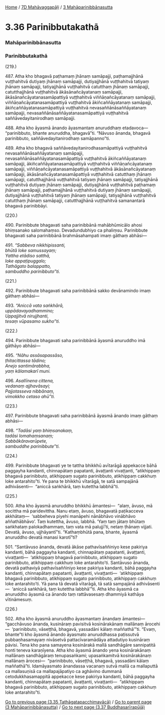 
[Home](/) / [7D Mahāvaggapāḷi](../../7D.md) / [3 Mahāparinibbānasutta](../3.md)

# 3.36 Parinibbutakathā

### Mahāparinibbānasutta

### Parinibbutakathā

(219.)

487\. Atha kho bhagavā paṭhamaṃ jhānaṃ samāpajji, paṭhamajjhānā vuṭṭhahitvā dutiyaṃ jhānaṃ samāpajji, dutiyajjhānā vuṭṭhahitvā tatiyaṃ jhānaṃ samāpajji, tatiyajjhānā vuṭṭhahitvā catutthaṃ jhānaṃ samāpajji, catutthajjhānā vuṭṭhahitvā ākāsānañcāyatanaṃ samāpajji, ākāsānañcāyatanasamāpattiyā vuṭṭhahitvā viññāṇañcāyatanaṃ samāpajji, viññāṇañcāyatanasamāpattiyā vuṭṭhahitvā ākiñcaññāyatanaṃ samāpajji, ākiñcaññāyatanasamāpattiyā vuṭṭhahitvā nevasaññānāsaññāyatanaṃ samāpajji, nevasaññānāsaññāyatanasamāpattiyā vuṭṭhahitvā saññāvedayitanirodhaṃ samāpajji.

488\. Atha kho āyasmā ānando āyasmantaṃ anuruddhaṃ etadavoca—  “parinibbuto, bhante anuruddha, bhagavā”ti. “Nāvuso ānanda, bhagavā parinibbuto, saññāvedayitanirodhaṃ samāpanno”ti.

489\. Atha kho bhagavā saññāvedayitanirodhasamāpattiyā vuṭṭhahitvā nevasaññānāsaññāyatanaṃ samāpajji, nevasaññānāsaññāyatanasamāpattiyā vuṭṭhahitvā ākiñcaññāyatanaṃ samāpajji, ākiñcaññāyatanasamāpattiyā vuṭṭhahitvā viññāṇañcāyatanaṃ samāpajji, viññāṇañcāyatanasamāpattiyā vuṭṭhahitvā ākāsānañcāyatanaṃ samāpajji, ākāsānañcāyatanasamāpattiyā vuṭṭhahitvā catutthaṃ jhānaṃ samāpajji, catutthajjhānā vuṭṭhahitvā tatiyaṃ jhānaṃ samāpajji, tatiyajjhānā vuṭṭhahitvā dutiyaṃ jhānaṃ samāpajji, dutiyajjhānā vuṭṭhahitvā paṭhamaṃ jhānaṃ samāpajji, paṭhamajjhānā vuṭṭhahitvā dutiyaṃ jhānaṃ samāpajji, dutiyajjhānā vuṭṭhahitvā tatiyaṃ jhānaṃ samāpajji, tatiyajjhānā vuṭṭhahitvā catutthaṃ jhānaṃ samāpajji, catutthajjhānā vuṭṭhahitvā samanantarā bhagavā parinibbāyi.

(220.)

490\. Parinibbute bhagavati saha parinibbānā mahābhūmicālo ahosi bhiṃsanako salomahaṃso. Devadundubhiyo ca phaliṃsu. Parinibbute bhagavati saha parinibbānā brahmāsahampati imaṃ gāthaṃ abhāsi—

491\. _“Sabbeva nikkhipissanti,_  
_bhūtā loke samussayaṃ;_  
_Yattha etādiso satthā,_  
_loke appaṭipuggalo;_  
_Tathāgato balappatto,_  
_sambuddho parinibbuto”ti._  


(221.)

492\. Parinibbute bhagavati saha parinibbānā sakko devānamindo imaṃ gāthaṃ abhāsi—

493\. _“Aniccā vata saṅkhārā,_  
_uppādavayadhammino;_  
_Uppajjitvā nirujjhanti,_  
_tesaṃ vūpasamo sukho”ti._  


(222.)

494\. Parinibbute bhagavati saha parinibbānā āyasmā anuruddho imā gāthāyo abhāsi—

495\. _“Nāhu assāsapassāso,_  
_ṭhitacittassa tādino;_  
_Anejo santimārabbha,_  
_yaṃ kālamakarī muni._  


496\. _Asallīnena cittena,_  
_vedanaṃ ajjhavāsayi;_  
_Pajjotasseva nibbānaṃ,_  
_vimokkho cetaso ahū”ti._  


(223.)

497\. Parinibbute bhagavati saha parinibbānā āyasmā ānando imaṃ gāthaṃ abhāsi—

498\. _“Tadāsi yaṃ bhiṃsanakaṃ,_  
_tadāsi lomahaṃsanaṃ;_  
_Sabbākāravarūpete,_  
_sambuddhe parinibbute”ti._  


(224.)

499\. Parinibbute bhagavati ye te tattha bhikkhū avītarāgā appekacce bāhā paggayha kandanti, chinnapātaṃ papatanti, āvaṭṭanti vivaṭṭanti, “atikhippaṃ bhagavā parinibbuto, atikhippaṃ sugato parinibbuto, atikhippaṃ cakkhuṃ loke antarahito”ti. Ye pana te bhikkhū vītarāgā, te satā sampajānā adhivāsenti—  “aniccā saṅkhārā, taṃ kutettha labbhā”ti.

(225.)

500\. Atha kho āyasmā anuruddho bhikkhū āmantesi—  “alaṃ, āvuso, mā socittha mā paridevittha. Nanu etaṃ, āvuso, bhagavatā paṭikacceva akkhātaṃ—  ‘sabbeheva piyehi manāpehi nānābhāvo vinābhāvo aññathābhāvo’. Taṃ kutettha, āvuso, labbhā. ‘Yaṃ taṃ jātaṃ bhūtaṃ saṅkhataṃ palokadhammaṃ, taṃ vata mā palujjī’ti, netaṃ ṭhānaṃ vijjati. Devatā, āvuso, ujjhāyantī”ti. “Kathaṃbhūtā pana, bhante, āyasmā anuruddho devatā manasi karotī”ti?

501\. “Santāvuso ānanda, devatā ākāse pathavīsaññiniyo kese pakiriya kandanti, bāhā paggayha kandanti, chinnapātaṃ papatanti, āvaṭṭanti, vivaṭṭanti—  ‘atikhippaṃ bhagavā parinibbuto, atikhippaṃ sugato parinibbuto, atikhippaṃ cakkhuṃ loke antarahito’ti. Santāvuso ānanda, devatā pathaviyā pathavīsaññiniyo kese pakiriya kandanti, bāhā paggayha kandanti, chinnapātaṃ papatanti, āvaṭṭanti, vivaṭṭanti—  ‘atikhippaṃ bhagavā parinibbuto, atikhippaṃ sugato parinibbuto, atikhippaṃ cakkhuṃ loke antarahito’ti. Yā pana tā devatā vītarāgā, tā satā sampajānā adhivāsenti—  ‘aniccā saṅkhārā, taṃ kutettha labbhā’”ti. Atha kho āyasmā ca anuruddho āyasmā ca ānando taṃ rattāvasesaṃ dhammiyā kathāya vītināmesuṃ.

(226.)

502\. Atha kho āyasmā anuruddho āyasmantaṃ ānandaṃ āmantesi—  “gacchāvuso ānanda, kusināraṃ pavisitvā kosinārakānaṃ mallānaṃ ārocehi—  ‘parinibbuto, vāseṭṭhā, bhagavā, yassadāni kālaṃ maññathā’”ti. “Evaṃ, bhante”ti kho āyasmā ānando āyasmato anuruddhassa paṭissutvā pubbaṇhasamayaṃ nivāsetvā pattacīvaramādāya attadutiyo kusināraṃ pāvisi. Tena kho pana samayena kosinārakā mallā sandhāgāre sannipatitā honti teneva karaṇīyena. Atha kho āyasmā ānando yena kosinārakānaṃ mallānaṃ sandhāgāraṃ tenupasaṅkami; upasaṅkamitvā kosinārakānaṃ mallānaṃ ārocesi—  “parinibbuto, vāseṭṭhā, bhagavā, yassadāni kālaṃ maññathā”ti. Idamāyasmato ānandassa vacanaṃ sutvā mallā ca mallaputtā ca mallasuṇisā ca mallapajāpatiyo ca aghāvino dummanā cetodukkhasamappitā appekacce kese pakiriya kandanti, bāhā paggayha kandanti, chinnapātaṃ papatanti, āvaṭṭanti, vivaṭṭanti—  “atikhippaṃ bhagavā parinibbuto, atikhippaṃ sugato parinibbuto, atikhippaṃ cakkhuṃ loke antarahito”ti.

[Go to previous page (3.35 Tathāgatapacchimavācā)](3.35.md) / [Go to parent page (3 Mahāparinibbānasutta)](../3.md) / [Go to next page (3.37 Buddhasarīrapūjā)](3.37.md)


